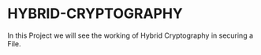 # HYBRID-CRYPTOGRAPHY
In this Project we will see the working of Hybrid Cryptography in securing a File. 
